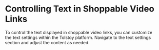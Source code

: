 # Controlling Text in Shoppable Video Links

To control the text displayed in shoppable video links, you can customize the text settings within the Tolstoy platform. Navigate to the text settings section and adjust the content as needed.